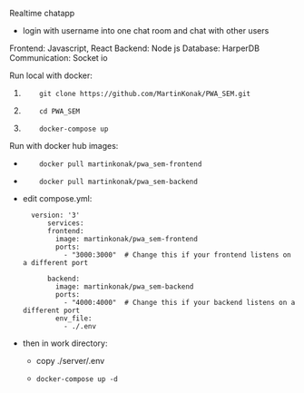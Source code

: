 Realtime chatapp
- login with username into one chat room and chat with other users

Frontend:        Javascript, React
Backend:         Node js
Database:        HarperDB
Communication:   Socket io

Run local with docker:
1.         git clone https://github.com/MartinKonak/PWA_SEM.git
2.         cd PWA_SEM
3.         docker-compose up




Run with docker hub images:
-         docker pull martinkonak/pwa_sem-frontend
-         docker pull martinkonak/pwa_sem-backend
- edit compose.yml:

        version: '3'
            services:
            frontend:
              image: martinkonak/pwa_sem-frontend
              ports:
                - "3000:3000"  # Change this if your frontend listens on a different port

            backend:
              image: martinkonak/pwa_sem-backend
              ports:
                - "4000:4000"  # Change this if your backend listens on a different port
              env_file:
                - ./.env

- then in work directory:
  - copy ./server/.env
  -     docker-compose up -d
